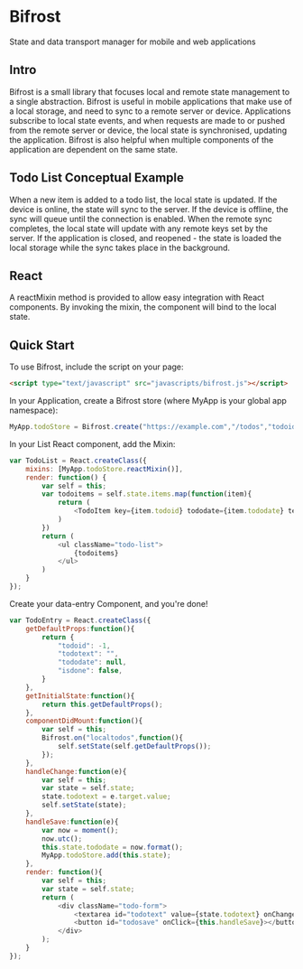 # Bifrost

State and data transport manager for mobile and web applications

## Intro

Bifrost is a small library that focuses local and remote state management to a single abstraction.  Bifrost is useful in mobile applications that make use of a local storage, and need to sync to a remote server or device.  Applications subscribe to local state events, and when requests are made to or pushed from the remote server or device, the local state is synchronised, updating the application.  Bifrost is also helpful when multiple components of the application are dependent on the same state.

## Todo List Conceptual Example

When a new item is added to a todo list, the local state is updated.  If the device is online, the state will sync to the server.  If the device is offline, the sync will queue until the connection is enabled.  When the remote sync completes, the local state will update with any remote keys set by the server.  If the application is closed, and reopened - the state is loaded the local storage while the sync takes place in the background.

## React

A reactMixin method is provided to allow easy integration with React components.  By invoking the mixin, the component will bind to the local state.

## Quick Start

To use Bifrost, include the script on your page:

```html
<script type="text/javascript" src="javascripts/bifrost.js"></script>
```

In your Application, create a Bifrost store (where MyApp is your global app namespace):

```js
MyApp.todoStore = Bifrost.create("https://example.com","/todos","todoid","tododate");
```

In your List React component, add the Mixin:

```js
var TodoList = React.createClass({
	mixins: [MyApp.todoStore.reactMixin()],
	render: function() {
		var self = this;
		var todoitems = self.state.items.map(function(item){
			return (
				<TodoItem key={item.todoid} tododate={item.tododate} text={item.todotext} isdone={item.isdone} />
			)
		})
		return (
			<ul className="todo-list">
				{todoitems}
			</ul>
		)
	}
});
```

Create your data-entry Component, and you're done!

```js
var TodoEntry = React.createClass({
	getDefaultProps:function(){
		return {
			"todoid": -1,
			"todotext": "",
			"tododate": null,
			"isdone": false,
		}
	},
	getInitialState:function(){
		return this.getDefaultProps();
	},
	componentDidMount:function(){
		var self = this;
		Bifrost.on("localtodos",function(){
			self.setState(self.getDefaultProps());
		});
	},
	handleChange:function(e){
		var self = this;
		var state = self.state;
		state.todotext = e.target.value;
		self.setState(state);
	},
	handleSave:function(e){
		var now = moment();
		now.utc();
		this.state.tododate = now.format();
		MyApp.todoStore.add(this.state);
	},
	render: function(){
		var self = this;
		var state = self.state;
		return (
			<div className="todo-form">
				<textarea id="todotext" value={state.todotext} onChange={this.handleChange} />
				<button id="todosave" onClick={this.handleSave}></button>
			</div>
		);
	}
});
```
